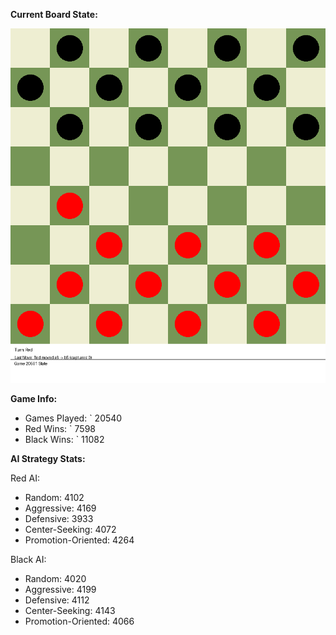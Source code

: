 
**Current Board State:**  
<!-- START_GIF -->
![Checkers Game](./checkers_game.gif)
<!-- END_GIF -->

**Game Info:**  
- Games Played: `<!-- GAMES_PLAYED --> 20540
- Red Wins: `<!-- RED_WINS --> 7598
- Black Wins: `<!-- BLACK_WINS --> 11082

<!-- AI_STATS -->
**AI Strategy Stats:**

Red AI:
- Random: 4102
- Aggressive: 4169
- Defensive: 3933
- Center-Seeking: 4072
- Promotion-Oriented: 4264

Black AI:
- Random: 4020
- Aggressive: 4199
- Defensive: 4112
- Center-Seeking: 4143
- Promotion-Oriented: 4066
